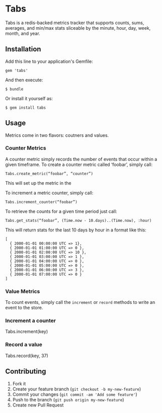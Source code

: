 # Tabs

Tabs is a redis-backed metrics tracker that supports counts, sums,
averages, and min/max stats sliceable by the minute, hour, day, week,
month, and year.

## Installation

Add this line to your application's Gemfile:

    gem 'tabs'

And then execute:

    $ bundle

Or install it yourself as:

    $ gem install tabs

## Usage

Metrics come in two flavors: coutners and values.

### Counter Metrics

A counter metric simply records the number of events that occur within a given timeframe.  To create a counter metric called ‘foobar’, simply call:

    Tabs.create_metric(“foobar”, “counter”)
    
This will set up the metric in the 

To increment a metric counter, simply call:

    Tabs.increment_counter(“foobar”)

To retrieve the counts for a given time period just call:

    Tabs.get_stats(“foobar”, (Time.now - 10.days)..(Time.now), :hour)
    
This will return stats for the last 10 days by hour in a format like this:

    [
      { 2000-01-01 00:00:00 UTC => 1},
      { 2000-01-01 01:00:00 UTC => 0 },
      { 2000-01-01 02:00:00 UTC => 10 },
      { 2000-01-01 03:00:00 UTC => 1 },
      { 2000-01-01 04:00:00 UTC => 0 },
      { 2000-01-01 05:00:00 UTC => 0 },
      { 2000-01-01 06:00:00 UTC => 3 },
      { 2000-01-01 07:00:00 UTC => 0 }
    ]

### Value Metrics

To count events, simply call the `increment` or `record` methods to
write an event to the store.

### Increment a counter

Tabs.increment(key)

### Record a value

Tabs.record(key, 37)

## Contributing

1. Fork it
2. Create your feature branch (`git checkout -b my-new-feature`)
3. Commit your changes (`git commit -am 'Add some feature'`)
4. Push to the branch (`git push origin my-new-feature`)
5. Create new Pull Request
